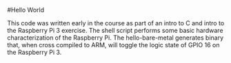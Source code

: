#Hello World

This code was written early in the course as part of an intro to C and intro to the Raspberry Pi 3 exercise. The shell script performs some basic hardware characterization of the Raspberry Pi. The hello-bare-metal generates binary that, when cross compiled to ARM, will toggle the logic state of GPIO 16 on the Raspberry Pi 3.
